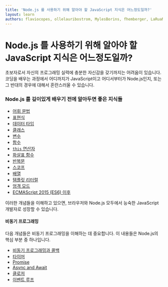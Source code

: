 ```yaml
---
title: 'Node.js 를 사용하기 위해 알아야 할 JavaScript 지식은 어느정도일까?'
layout: learn
authors: flaviocopes, ollelauribostrom, MylesBorins, fhemberger, LaRuaNa, ahmadawais, elanandkumar, ovflowd, vaishnav-mk
---
```


# Node.js 를 사용하기 위해 알아야 할 JavaScript 지식은 어느정도일까?

초보자로서 자신의 프로그래밍 실력에 충분한 자신감을 갖기까지는 어려움이 있습니다. 코딩을 배우는 과정에서 어디까지가 JavaScript이고 어디서부터가 Node.js인지, 또는 그 반대의 경우에 대해서 혼란스러울 수 있습니다.

### Node.js 를 깊이있게 배우기 전에 알아두면 좋은 지식들

- [어휘 문법](https://developer.mozilla.org/en-US/docs/Web/JavaScript/Reference/Lexical_grammar)
- [표현식](https://developer.mozilla.org/en-US/docs/Web/JavaScript/Reference/Operators)
- [데이터 타입](https://developer.mozilla.org/en-US/docs/Web/JavaScript/Data_structures)
- [클래스](https://developer.mozilla.org/en-US/docs/Web/JavaScript/Reference/Classes)
- [변수](https://developer.mozilla.org/en-US/docs/Learn/JavaScript/First_steps/Variables#what_is_a_variable)
- [함수](https://developer.mozilla.org/en-US/docs/Web/JavaScript/Guide/Functions)
- [`this` 연산자](https://developer.mozilla.org/en-US/docs/Web/JavaScript/Reference/Operators/this)
- [화살표 함수](https://developer.mozilla.org/en-US/docs/Web/JavaScript/Reference/Functions/Arrow_functions)
- [반복문](https://developer.mozilla.org/en-US/docs/Web/JavaScript/Guide/Loops_and_iteration)
- [스코프](https://developer.mozilla.org/en-US/docs/Glossary/Scope)
- [배열](https://developer.mozilla.org/en-US/docs/Web/JavaScript/Reference/Global_Objects/Array)
- [템플릿 리터럴](https://developer.mozilla.org/en-US/docs/Web/JavaScript/Reference/Template_literals)
- [엄격 모드](https://developer.mozilla.org/en-US/docs/Web/JavaScript/Reference/Strict_mode)
- [ECMAScript 2015 (ES6) 이후](/learn/getting-started/ecmascript-2015-es6-and-beyond)

이러한 개념들을 이해하고 있으면, 브라우저와 Node.js 모두에서 능숙한 JavaScript 개발자로 성장할 수 있습니다.

#### 비동기 프로그래밍

다음 개념들은 비동기 프로그래밍을 이해하는 데 중요합니다. 이 내용들은 Node.js의 핵심 부분 중 하나입니다.

- [비동기 프로그래밍과 콜백](https://developer.mozilla.org/en-US/docs/Learn/JavaScript/Asynchronous/Introducing)
- [타이머](https://developer.mozilla.org/en-US/docs/Web/API/setTimeout)
- [Promise](https://developer.mozilla.org/en-US/docs/Web/JavaScript/Guide/Using_promises)
- [Async and Await](https://developer.mozilla.org/en-US/docs/Web/JavaScript/Reference/Statements/async_function)
- [클로저](https://developer.mozilla.org/en-US/docs/Web/JavaScript/Closures)
- [이벤트 루프](https://developer.mozilla.org/en-US/docs/Web/JavaScript/EventLoop)
